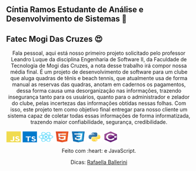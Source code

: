## Cíntia Ramos Estudante de Análise e Desenvolvimento de Sistemas 🎾
## Fatec Mogi Das Cruzes 😍

<div align="center">
Fala pessoal, aqui está nosso primeiro projeto solicitado pelo professor Leandro Luque da disciplina Engenharia de Software II, da Faculdade de Tecnologia de Mogi das Cruzes, a nota desse trabalho irá compor nossa média final. É um projeto de desenvolvimento de software para um clube que aluga quadras de tênis e beach tennis, que atualmente usa de forma manual as reservas das quadras, anotam em cadernos os pagamentos, dessa forma causa uma desorganização nas informações, trazendo insegurança tanto para os usuários, quanto para o administrador e zelador do clube, pelas incertezas das informações obtidas nessas folhas. Com isso, este projeto tem como objetivo final entregar para nosso cliente um sistema capaz de coletar todas essas informações de forma informatizada, trazendo maior confiabilidade, segurança, credibilidade.
  
</div>
<div style="display: inline_block"><br>
  <img align="center" alt="Cintia-Js" height="30" width="40" src="https://raw.githubusercontent.com/devicons/devicon/master/icons/javascript/javascript-plain.svg">
  <img align="center" alt="Cintia-Ts" height="30" width="40" src="https://raw.githubusercontent.com/devicons/devicon/master/icons/typescript/typescript-plain.svg">
  <img align="center" alt="Cintia-React" height="30" width="40" src="https://raw.githubusercontent.com/devicons/devicon/master/icons/react/react-original.svg">
  <img align="center" alt="Cintia-HTML" height="30" width="40" src="https://raw.githubusercontent.com/devicons/devicon/master/icons/html5/html5-original.svg">
  <img align="center" alt="Cintia-CSS" height="30" width="40" src="https://raw.githubusercontent.com/devicons/devicon/master/icons/css3/css3-original.svg">
  <img align="center" alt="Cintia-Python" height="30" width="40" src="https://raw.githubusercontent.com/devicons/devicon/master/icons/python/python-original.svg">
  <img align="center" alt="Cintia-Csharp" height="30" width="40" src="https://raw.githubusercontent.com/devicons/devicon/master/icons/csharp/csharp-original.svg">
  

 
</div>
<div align="center">
  <p>Feito com :heart: e JavaScript.</p>
  <p>Dicas: <a href="https://github.com/rafaballerini">Rafaella Ballerini</a></p>
</div>
